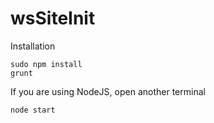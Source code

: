 # wsSiteInit
Installation 
```
sudo npm install
grunt
```

If you are using NodeJS, open another terminal

```
node start
```
